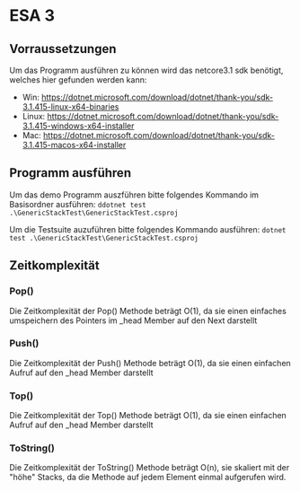 # ESA 3

## Vorraussetzungen

Um das Programm ausführen zu können wird das netcore3.1 sdk benötigt, welches hier gefunden werden kann:

- Win: https://dotnet.microsoft.com/download/dotnet/thank-you/sdk-3.1.415-linux-x64-binaries
- Linux: https://dotnet.microsoft.com/download/dotnet/thank-you/sdk-3.1.415-windows-x64-installer
- Mac: https://dotnet.microsoft.com/download/dotnet/thank-you/sdk-3.1.415-macos-x64-installer

## Programm ausführen

Um das demo Programm auszführen bitte folgendes Kommando im Basisordner ausführen:
`ddotnet test .\GenericStackTest\GenericStackTest.csproj`

Um die Testsuite auzuführen bitte folgendes Kommando ausführen:
`dotnet test .\GenericStackTest\GenericStackTest.csproj`

## Zeitkomplexität

### Pop()

Die Zeitkomplexität der Pop() Methode beträgt O(1), da sie einen einfaches umspeichern des Pointers im \_head Member auf den Next darstellt

### Push()

Die Zeitkomplexität der Push() Methode beträgt O(1), da sie einen einfachen Aufruf auf den \_head Member darstellt

### Top()

Die Zeitkomplexität der Top() Methode beträgt O(1), da sie einen einfachen Aufruf auf den \_head Member darstellt

### ToString()

Die Zeitkomplexität der ToString() Methode beträgt O(n), sie skaliert mit der "höhe" Stacks, da die Methode auf jedem Element einmal aufgerufen wird.
